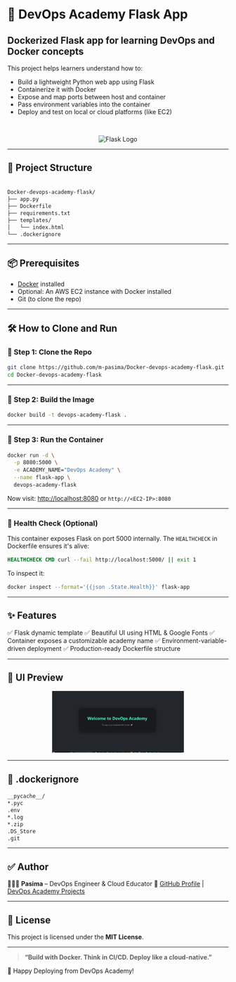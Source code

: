 # 🚀 DevOps Academy Flask App

## Dockerized Flask app for learning DevOps and Docker concepts

This project helps learners understand how to:
- Build a lightweight Python web app using Flask
- Containerize it with Docker
- Expose and map ports between host and container
- Pass environment variables into the container
- Deploy and test on local or cloud platforms (like EC2)

<br>

<p align="center">
 <img src="https://cdn.jsdelivr.net/gh/devicons/devicon/icons/flask/flask-original.svg" width="100" alt="Flask Logo"/>

</p>

---

## 📁 Project Structure

```

Docker-devops-academy-flask/
├── app.py
├── Dockerfile
├── requirements.txt
├── templates/
│   └── index.html
└── .dockerignore

````

---

## 📦 Prerequisites

- [Docker](https://docs.docker.com/get-docker/) installed
- Optional: An AWS EC2 instance with Docker installed
- Git (to clone the repo)

---

## 🛠️ How to Clone and Run

### 🔹 Step 1: Clone the Repo

```bash
git clone https://github.com/m-pasima/Docker-devops-academy-flask.git
cd Docker-devops-academy-flask
````

---

### 🔹 Step 2: Build the Image

```bash
docker build -t devops-academy-flask .
```

---

### 🔹 Step 3: Run the Container

```bash
docker run -d \
  -p 8080:5000 \
  -e ACADEMY_NAME="DevOps Academy" \
  --name flask-app \
  devops-academy-flask
```

Now visit: [http://localhost:8080](http://localhost:8080) or `http://<EC2-IP>:8080`

---

### 🧪 Health Check (Optional)

This container exposes Flask on port 5000 internally. The `HEALTHCHECK` in Dockerfile ensures it's alive:

```Dockerfile
HEALTHCHECK CMD curl --fail http://localhost:5000/ || exit 1
```

To inspect it:

```bash
docker inspect --format='{{json .State.Health}}' flask-app
```

---

## ✨ Features

✅ Flask dynamic template
✅ Beautiful UI using HTML & Google Fonts
✅ Container exposes a customizable academy name
✅ Environment-variable-driven deployment
✅ Production-ready Dockerfile structure

---

## 📸 UI Preview

<p align="center">
   <img src="image.png" alt="alt text" width="300"/>
</p>

---

## 🧼 .dockerignore

```dockerignore
__pycache__/
*.pyc
.env
*.log
*.zip
.DS_Store
.git
```

---

## ✅ Author

👩🏽‍💻 **Pasima** – DevOps Engineer & Cloud Educator
🔗 [GitHub Profile](https://github.com/m-pasima) | [DevOps Academy Projects](https://github.com/m-pasima?tab=repositories)

---

## 📄 License

This project is licensed under the **MIT License**.

---

> **“Build with Docker. Think in CI/CD. Deploy like a cloud-native.”**

🚀 Happy Deploying from DevOps Academy!




